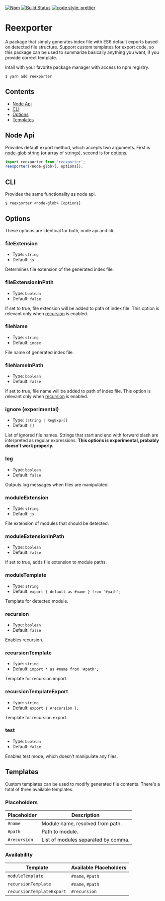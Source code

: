 [![Npm](https://img.shields.io/npm/v/reexporter.svg?style=flat-square)](https://www.npmjs.com/package/reexporter)
[![Build Status](https://img.shields.io/travis/Eterion/reexporter/master.svg?style=flat-square)](https://travis-ci.org/Eterion/reexporter)
[![code style: prettier](https://img.shields.io/badge/code_style-prettier-ff69b4.svg?style=flat-square)](https://github.com/prettier/prettier)

# Reexporter

A package that simply generates index file with ES6 default exports based on
detected file structure. Support custom templates for export code, so this
package can be used to summarize basically anything you want, if you provide
correct template.

Intall with your favorite package manager with access to npm registry.

```
$ yarn add reexporter
```

## Contents

- [Node Api](#node-api)
- [CLI](#cli)
- [Options](#options)
- [Templates](#templates)

## Node Api

Provides default export method, which accepts two arguments. First is
[node-glob](https://github.com/isaacs/node-glob) string (or array of strings),
second is for [options](#options).

```ts
import reexporter from 'reexporter';
reexporter(<node-glob>[, options]);
```

## CLI

Provides the same functionality as node api.

```
$ reexporter <node-glob> [options]
```

## Options

These options are identical for both, node api and cli.

### fileExtension

- Type: `string`
- Default: `js`

Determines file extension of the generated index file.

### fileExtensionInPath

- Type: `boolean`
- Default: `false`

If set to true, file extension will be added to path of index file. This option
is relevant only when [recursion](#recursion) is enabled.

### fileName

- Type: `string`
- Default: `index`

File name of generated index file.

### fileNameInPath

- Type: `boolean`
- Default: `false`

If set to true, file name will be added to path of index file. This option is
relevant only when [recursion](#recursion) is enabled.

### ignore (experimental)

- Type: `(string | RegExp)[]`
- Default: `[]`

List of ignored file names. Strings that start and end with forward slash are
interpreted as regular expressions. **This options is experimental, probably
doesn't work properly.**

### log

- Type: `boolean`
- Default: `false`

Outputs log messages when files are manipulated.

### moduleExtension

- Type: `string`
- Default: `js`

File extension of modules that should be detected.

### moduleExtensionInPath

- Type: `boolean`
- Default: `false`

If set to true, adds file extension to module paths.

### moduleTemplate

- Type: `string`
- Default: `export { default as #name } from '#path';`

Template for detected module.

### recursion

- Type: `boolean`
- Default: `false`

Enables recursion.

### recursionTemplate

- Type: `string`
- Default: `import * as #name from '#path';`

Template for recursion import.

### recursionTemplateExport

- Type: `string`
- Default: `export { #recursion };`

Template for recursion export.

### test

- Type: `boolean`
- Default: `false`

Enables test mode, which doesn't manipulate any files.

## Templates

Custom templates can be used to modify generated file contents. There's a total
of three available templates.

### Placeholders

| Placeholder  | Description                         |
| ------------ | ----------------------------------- |
| `#name`      | Module name, resolved from path.    |
| `#path`      | Path to module.                     |
| `#recursion` | List of modules separated by comma. |

### Availability

| Template                  | Available Placeholders |
| ------------------------- | ---------------------- |
| `moduleTemplate`          | `#name`, `#path`       |
| `recursionTemplate`       | `#name`, `#path`       |
| `recursionTemplateExport` | `#recursion`           |
